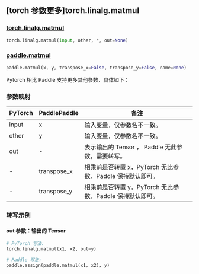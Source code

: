 ## [torch 参数更多]torch.linalg.matmul

### [torch.linalg.matmul](https://pytorch.org/docs/stable/generated/torch.linalg.matmul.html#torch.linalg.matmul)

```python
torch.linalg.matmul(input, other, *, out=None)
```

### [paddle.matmul](https://www.paddlepaddle.org.cn/documentation/docs/zh/develop/api/paddle/matmul_cn.html)

```python
paddle.matmul(x, y, transpose_x=False, transpose_y=False, name=None)
```

Pytorch 相比 Paddle 支持更多其他参数，具体如下：

### 参数映射

| PyTorch | PaddlePaddle | 备注                                                      |
| ------- | ------------ | --------------------------------------------------------- |
| input   | x            | 输入变量，仅参数名不一致。                                |
| other   | y            | 输入变量，仅参数名不一致。                                |
| out     | -            | 表示输出的 Tensor ， Paddle 无此参数，需要转写。      |
| -       | transpose_x  | 相乘前是否转置 x，PyTorch 无此参数，Paddle 保持默认即可。 |
| -       | transpose_y  | 相乘前是否转置 y，PyTorch 无此参数，Paddle 保持默认即可。 |

### 转写示例

#### out 参数：输出的 Tensor

```python
# PyTorch 写法:
torch.linalg.matmul(x1, x2, out=y)

# Paddle 写法:
paddle.assign(paddle.matmul(x1, x2), y)
```
